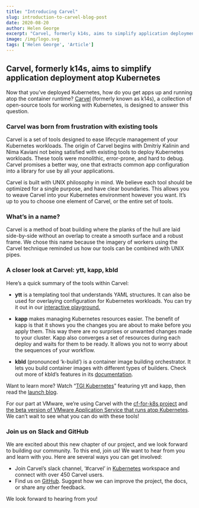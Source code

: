 ```yaml
---
title: "Introducing Carvel"
slug: introduction-to-carvel-blog-post
date: 2020-08-20
author: Helen George
excerpt: "Carvel, formerly k14s, aims to simplify application deployment atop Kubernetes"
image: /img/logo.svg
tags: ['Helen George', 'Article']
---
```



## Carvel, formerly k14s, aims to simplify application deployment atop Kubernetes

Now that you’ve deployed Kubernetes, how do you get apps up and running atop the container runtime?
[Carvel](https://github.com/vmware-tanzu/carvel) (formerly known as k14s), a collection of open-source
tools for working with Kubernetes, is designed to answer this question.

### Carvel was born from frustration with existing tools

Carvel is a set of tools designed to ease lifecycle management of your Kubernetes workloads. The origin
of Carvel begins with Dmitriy Kalinin and Nima Kaviani not being satisfied with existing tools to deploy
Kubernetes workloads. These tools were monolithic, error-prone, and hard to debug. Carvel promises a
better way, one that extracts common app configuration into a library for use by all your
applications.

Carvel is built with UNIX philosophy in mind. We believe each tool should be optimized for a single
purpose, and have clear boundaries. This allows you to weave Carvel into your Kubernetes environment
however you want. It’s up to you to choose one element of Carvel, or the entire set of tools.

### What’s in a name?

Carvel is a method of boat building where the planks of the hull are laid side-by-side without an overlap
to create a smooth surface and a robust frame. We chose this name because the imagery of workers using
the Carvel technique reminded us how our tools can be combined with UNIX pipes.

### A closer look at Carvel: ytt, kapp, kbld

Here’s a quick summary of the tools within Carvel:
* **ytt** is a templating tool that understands YAML structures. It can
also be used for overlaying configuration for Kubernetes workloads. You can try it out in our [interactive playground.](/ytt/#example:example-demo)

* **kapp** makes managing Kubernetes resources easier. The benefit of kapp
is that it
shows you the changes you are about to make before you apply them. This way there are no surprises
or unwanted changes made to your cluster. Kapp also converges a set of resources during each deploy
and waits for them to be ready. It allows you not to worry about the sequences of your workflow.

* **kbld** (pronounced ‘k-build’) is a container image building
orchestrator. It lets you
build container images with different types of builders. Check out more of kbld’s features in its 
[documentation](/kbld/docs/v0.27.0).

Want to learn more? Watch “[TGI Kubernetes](https://www.youtube.com/watch?v=CSglwNTQiYg)” featuring
ytt and kapp, then read the [launch blog](https://tanzu.vmware.com/content/blog/introducing-k14s-kubernetes-tools-simple-and-composable-tools-for-application-deployment).

For our part at VMware, we’re using Carvel with the [cf-for-k8s project](https://github.com/cloudfoundry/cf-for-k8s)
and [the beta version of VMware Application Service that runs atop Kubernetes](https://network.pivotal.io/products/tas-for-kubernetes/).
We can’t wait to see what you can do with these tools!

### Join us on Slack and GitHub
We are excited about this new chapter of our project, and we look forward to building our community. To this
end, join us! We want to hear from you and learn with you. Here are several ways you can get involved:

* Join Carvel’s slack channel, ‘#carvel’ in [Kubernetes](https://kubernetes.slack.com/archives/CH8KCCKA5) workspace
and connect with over 450 Carvel users.
* Find us on [GitHub](https://github.com/vmware-tanzu). Suggest how we can improve the project, the
docs, or share any other feedback.

We look forward to hearing from you!



